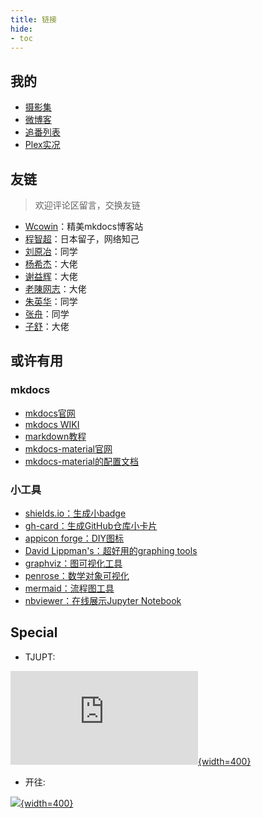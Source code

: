 ```yaml
---
title: 链接
hide:
- toc
---
```


## 我的

- [摄影集](https://unsplash.com/@onsdriver)
- [微博客](https://whisper.yangz.site)
- [追番列表](https://bangumi.tv/anime/list/759154/do)
- [Plex实况](https://plex.yangz.site)

## 友链

> 欢迎评论区留言，交换友链

- [Wcowin](https://wcowin.work/)：精美mkdocs博客站
- [程智超](https://lvista.github.io/)：日本留子，网络知己
- [刘原冶](https://henrylau7.github.io/)：同学
- [杨希杰](https://yang-xijie.github.io/)：大佬
- [谢益辉](https://yihui.org/)：大佬
- [老陳网志](https://blog.chenyyds.com/)：大佬
- [朱英华](https://yinghuazhu.github.io/)：同学
- [张舟](https://zhangzhou.site/)：同学
- [子舒](https://zishu.me/)：大佬

## 或许有用

### mkdocs

- [mkdocs官网](https://www.mkdocs.org/)
- [mkdocs WIKI](https://github.com/mkdocs/mkdocs/wiki)
- [markdown教程](https://www.markdownguide.org/)
- [mkdocs-material官网](https://squidfunk.github.io/mkdocs-material/)
- [mkdocs-material的配置文档](https://github.com/squidfunk/mkdocs-material/blob/master/mkdocs.yml)

### 小工具

- [shields.io：生成小badge](https://shields.io/)
- [gh-card：生成GitHub仓库小卡片](https://gh-card.dev/)
- [appicon forge：DIY图标](https://zhangyu1818.github.io/appicon-forge/)
- [David Lippman's：超好用的graphing tools](http://dlippman.imathas.com/)
- [graphviz：图可视化工具](https://www.graphviz.org/)
- [penrose：数学对象可视化](https://penrose.cs.cmu.edu/)
- [mermaid：流程图工具](https://mermaid.js.org/#/)
- [nbviewer：在线展示Jupyter Notebook](https://nbviewer.org/)

## Special

- TJUPT:

[![](https://tjupt.org/mybar.php?userid=125498.png){width=400}](https://tjupt.org/promotionlink.php?key=1dff7324687a78a924366b15ea7fce7f)

- 开往:

[![](https://www.travellings.cn/assets/light.png){width=400}](https://www.travellings.cn/)
